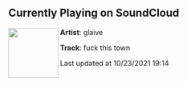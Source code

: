 ## Currently Playing on SoundCloud

[<img align="left" width="100" src="https://i1.sndcdn.com/artworks-FnT2J7PEUA5x-0-t500x500.jpg">](https://soundcloud.com/1glaive/fuck-this-town)

**Artist**: glaive 

**Track**: fuck this town

Last updated at 10/23/2021 19:14
